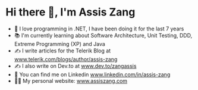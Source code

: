 

# Hi there 👋, I'm Assis Zang
<!-- <img src='https://media.giphy.com/media/X1hTak9mZoCOoLGfSW/giphy.gif' alt="banner" width="600px" height="200px"></img>
**zangassis/zangassis** is a ✨ _special_ ✨ repository because its `README.md` (this file) appears on your GitHub profile.
Here are some ideas to get you started:

- 🔭 I’m currently working on ...
- 🌱 I’m currently learning ...
- 👯 I’m looking to collaborate on ...
- 🤔 I’m looking for help with ...
- 💬 Ask me about ...
- 📫 How to reach me: ...
- 😄 Pronouns: ...
- ⚡ Fun fact: ...
-->

- 💜 I love programming in .NET, I have been doing it for the last 7 years
- 📚 I'm currently learning about Software Architecture, Unit Testing, DDD, Extreme Programming (XP) and Java
- ✍️ I write articles for the Telerik Blog at www.telerik.com/blogs/author/assis-zang
- ✍️ I also write on Dev.to at www.dev.to/zangassis
- 🔭 You can find me on Linkedin www.linkedin.com/in/assis-zang
- 👩‍💻 My personal website: www.assiszang.com
<!--
<strong>👨‍🎓 My resume: [Assis Zang](https://zangassis-profile.vercel.app/)</strong>
-->
